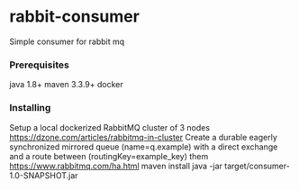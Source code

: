 # rabbit-consumer
Simple consumer for rabbit mq

### Prerequisites
java 1.8+
maven 3.3.9+
docker


### Installing

Setup a local dockerized RabbitMQ cluster of 3 nodes https://dzone.com/articles/rabbitmq-in-cluster
Create a durable eagerly synchronized mirrored queue (name=q.example) with a direct exchange and a route between (routingKey=example_key) them https://www.rabbitmq.com/ha.html
maven install
java -jar target/consumer-1.0-SNAPSHOT.jar



